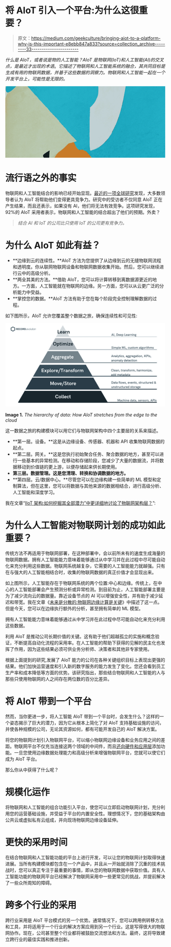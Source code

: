 # 将 AIoT 引入一个平台:为什么这很重要？

> 原文：<https://medium.com/geekculture/bringing-aiot-to-a-platform-why-is-this-important-e8ebb847a833?source=collection_archive---------33----------------------->

*什么是 AIoT，或者说是物的人工智能？AIoT 是物联网(IoT)和人工智能(AI)的交叉点，是最近才出现的术语*。*它描述了物联网和人工智能系统的融合，其共同目标是生成有用的物联网数据，并基于这些数据的洞察力。物联网和人工智能一起在一个开发平台上，可能性是无限的。*

![](img/fc2db98c806cc1eb01ce753b354ded30.png)

# 流行语之外的事实

物联网和人工智能结合的影响已经开始显现。[最近的一项全球研究](https://www.sas.com/content/dam/SAS/documents/marketing-whitepapers-ebooks/third-party-whitepapers/en/aiot-how-iot-leaders-are-breaking-away-110944.pdf)发现，大多数领导者认为 AIoT 将帮助他们变得更具竞争力。研究中的受访者不仅同意 AIoT 正在产生结果，而且还表示，如果没有 AI，他们将无法有效竞争。这项研究发现，92%的 AIoT 采用者表示，物联网和人工智能的结合超出了他们的预期。外卖？

> *结合 AI 和 IoT 的公司比只使用 IoT 的公司更有竞争力。*

# 为什么 AIoT 如此有益？

*   **边缘到云的连续性。**AIoT 方法为您提供了从边缘到云的无缝物联网流程和透明度。你从联网物联网设备和物联网数据收集开始。然后，您可以继续进行云中的高级分析。
*   **两全其美的方法。**借助 AIoT，您可以将计算转移到离数据源更近的地方。一方面，人工智能就在物联网的边缘。另一方面，您可以从云更广泛的分析能力中受益。
*   **掌控您的数据。**AIoT 方法有助于您在每个阶段完全控制理解数据的过程。

如下图所示，AIoT 允许您覆盖整个数据之旅，确保连续性和可见性:

![](img/a62c45b5666d4bdb611d9f8680c9326b.png)

**Image 1\.** *The hierarchy of data: How AIoT stretches from the edge to the cloud*

这一数据之旅的构建模块可以用它们与物联网架构中四个主要层的关系来描述。

*   **第一层。设备。**这是从边缘设备、传感器、机器和 API 收集物联网数据的起点。
*   **第二层。网关。**这是您执行初始聚合任务、聚合数据的地方，甚至可以进行一些基本的异常检测。在移动和存储阶段，您减少了大量的数据流，并将数据移动到价值链的更上游，以便存储起来供长期使用。
*   **第三层。数据管理。这是您清理、转换和协调数据的地方。**
*   **第四层。云/数据中心。**尽管您可以在边缘构建一些简单的 ML 模型和定制算法，但在这里，您可以将数据与其他来源的数据相结合，进行高级分析、人工智能和深度学习。

我在文章“[IIoT 架构:如何挖掘其全部潜力”中更详细地讨论了物联网架构层？](https://www.record-evolution.de/en/the-iiot-architecture-design-an-overview/)”:

# 为什么人工智能对物联网计划的成功如此重要？

传统方法不再适用于物联网部署，在这种部署中，会以前所未有的速度生成海量的物联网数据。拥有人工智能能力意味着能够通过从中学习并在此过程中尽可能自动化来充分利用这些数据。物联网系统越复杂，它需要的人工智能能力就越强。只有在与强大的人工智能相结合时，收集的物联网数据的真正价值才会显现出来。

如上图所示，人工智能存在于物联网系统的两个位置:中心和边缘。传统上，在中心的人工智能部署会产生预测分析或异常检测。到目前为止，人工智能部署主要是为了减少流向云的数据量。靠近设备节点的 AI 可以增强安全性，并有助于减少延迟和带宽。我在文章《[未来是分散的:物联网边缘计算是关键](https://www.record-evolution.de/en/the-future-is-decentralized-iot-edge-computing-as-key-to-high-speed-iot-development/)》中描述了这一点。但是今天，您可以在边缘执行额外的分析，甚至拥有简单的 ML 模型。

拥有人工智能能力意味着能够通过从中学习并在此过程中尽可能自动化来充分利用这些数据。

利用 AIoT 是推动公司长期价值的关键。这有助于他们超越孤立的实施和概念验证，不断提高自动化流程的采用率。在人工智能的帮助下获得的见解的民主化也发挥了作用，因为这些结果必须可供业务分析师、决策者和其他非专家使用。

根据上面提到的研究,发展了 AIoT 能力的公司在各种关键组织目标上表现出更强的结果。他们加快运营速度和引入新的数字服务的能力发生了变化。您还会看到员工生产率和成本降低等方面的优势。该研究指出，那些结合物联网和人工智能的人与那些只使用物联网的人之间存在两位数的百分比差异。

# 将 AIoT 带到一个平台

然而，当你更进一步，将人工智能 AIoT 带到一个平台时，会发生什么？这样的一个姿态揭示了巨大的潜力，因为它从根本上简化了对 AIoT 支持基础设施的访问，并使各种规模的公司，无论其资源如何，都有可能开发自己的 AIoT 解决方案。

将您的物联网计划引入物联网平台，可以缩小物联网边缘设备和业务应用之间的差距。物联网平台不仅充当连接这两个领域的中间件，而且[还向硬件和应用层](https://www2.deloitte.com/de/de/blog/internet-of-things-blog/2020/aiot-and-iot-platforms-for-asset-maintenance.html)添加功能。一旦您使用边缘数据处理能力和高级分析来增强物联网平台，您就可以使它们成为 AIoT 平台。

那么你从中获得了什么呢？

# 规模化运作

将物联网和人工智能的组合功能引入平台，使您可以立即启动物联网计划，充分利用您的运营基础设施，并受益于平台的内置安全性。理想情况下，您的基础架构由公共云或虚拟私有云组成，并向现场物联网边缘设备延伸。

# 更快的采用时间

在结合物联网和人工智能功能的平台上进行开发，可以让您的物联网计划取得快速进展。当所有构建模块都包含在一个产品中，并且从一开始就消除了沉重的技术挑战时，您可以真正专注于最重要的事情，即从您的物联网数据中获取价值。具有人工智能功能的物联网平台已经解决了物联网采用中一些更常见的挑战，并提前解决了一些众所周知的障碍。

# 跨多个行业的采用

跨行业采用是 AIoT 平台模式的另一个优势。通常情况下，您可以跨用例转移方法和工具，并将适用于一个行业的解决方案应用到另一个行业。这是写得很大的物联网协作。现在，公司甚至整个行业都将被鼓励交流想法和方法。最终，这将导致建立跨行业的最佳实践和推进创新。